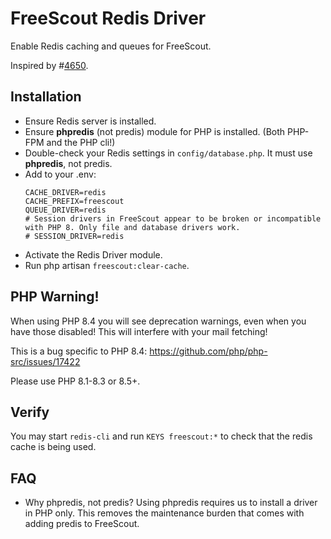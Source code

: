 # FreeScout Redis Driver

Enable Redis caching and queues for FreeScout. 

Inspired by #[4650](https://github.com/freescout-help-desk/freescout/issues/4650).

## Installation

* Ensure Redis server is installed.
* Ensure **phpredis** (not predis) module for PHP is installed. (Both PHP-FPM and the PHP cli!)
* Double-check your Redis settings in ```config/database.php```. It must use **phpredis**, not predis.
* Add to your .env: 
  ```
  CACHE_DRIVER=redis
  CACHE_PREFIX=freescout
  QUEUE_DRIVER=redis
  # Session drivers in FreeScout appear to be broken or incompatible with PHP 8. Only file and database drivers work.
  # SESSION_DRIVER=redis
  ```
* Activate the Redis Driver module.
* Run php artisan ```freescout:clear-cache```.

## PHP Warning! 
When using PHP 8.4 you will see deprecation warnings, even when you have those disabled! 
This will interfere with your mail fetching!

This is a bug specific to PHP 8.4:
https://github.com/php/php-src/issues/17422 

Please use PHP 8.1-8.3 or 8.5+.

## Verify

You may start ```redis-cli``` and run ```KEYS freescout:*``` to check that the redis cache is being used.
  
## FAQ

* Why phpredis, not predis?
  Using phpredis requires us to install a driver in PHP only. This removes the maintenance burden that comes with adding predis to FreeScout.